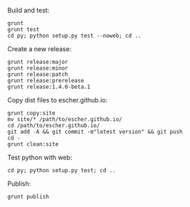Build and test:

```
grunt
grunt test
cd py; python setup.py test --noweb; cd ..
```

Create a new release:

```
grunt release:major
grunt release:minor
grunt release:patch
grunt release:prerelease
grunt release:1.4.0-beta.1
```

Copy dist files to escher.github.io:

```
grunt copy:site
mv site/* /path/to/escher.github.io/
cd /path/to/escher.github.io/
git add -A && git commit -m"latest version" && git push
cd -
grunt clean:site
```

Test python with web:

```
cd py; python setup.py test; cd ..
```

Publish:

```
grunt publish
```
